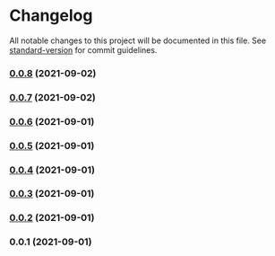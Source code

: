 # Changelog

All notable changes to this project will be documented in this file. See [standard-version](https://github.com/conventional-changelog/standard-version) for commit guidelines.

### [0.0.8](https://github.com/CollageCom/eslint-config-foreground/compare/v0.0.7...v0.0.8) (2021-09-02)

### [0.0.7](https://github.com/CollageCom/eslint-config-foreground/compare/v0.0.6...v0.0.7) (2021-09-02)

### [0.0.6](https://github.com/CollageCom/eslint-config-foreground/compare/v0.0.5...v0.0.6) (2021-09-01)

### [0.0.5](https://github.com/CollageCom/eslint-config-foreground/compare/v0.0.4...v0.0.5) (2021-09-01)

### [0.0.4](https://github.com/CollageCom/eslint-config-foreground/compare/v0.0.3...v0.0.4) (2021-09-01)

### [0.0.3](https://github.com/CollageCom/eslint-config-foreground/compare/v0.0.2...v0.0.3) (2021-09-01)

### [0.0.2](https://github.com/CollageCom/eslint-config-foreground/compare/v0.0.1...v0.0.2) (2021-09-01)

### 0.0.1 (2021-09-01)
